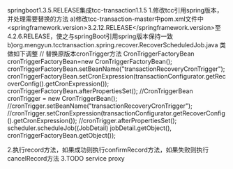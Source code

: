 springboot1.3.5.RELEASE集成tcc-transaction1.1.5
1.修改tcc引用spring版本，并处理需要替换的方法
	a)修改tcc-transaction-master中pom.xml文件中<springframework.version>3.2.12.RELEASE</springframework.version>至4.2.6.RELEASE，使之与springBoot引用spring版本保持一致
	b)org.mengyun.tcctransaction.spring.recover.RecoverScheduledJob.java 类做如下调整
			// 替换原版本cronTrigger方法
            CronTriggerFactoryBean cronTriggerFactoryBean=new CronTriggerFactoryBean();
            cronTriggerFactoryBean.setBeanName("transactionRecoveryCronTrigger");
            cronTriggerFactoryBean.setCronExpression(transactionConfigurator.getRecoverConfig().getCronExpression());
            cronTriggerFactoryBean.afterPropertiesSet();
			//CronTriggerBean cronTrigger = new CronTriggerBean();
			//cronTrigger.setBeanName("transactionRecoveryCronTrigger");
			//cronTrigger.setCronExpression(transactionConfigurator.getRecoverConfig().getCronExpression());
			//cronTrigger.afterPropertiesSet();        
            scheduler.scheduleJob((JobDetail) jobDetail.getObject(), cronTriggerFactoryBean.getObject());  

2.执行record方法，如果成功则执行confirmRecord方法，如果失败则执行cancelRecord方法
3.TODO service proxy
